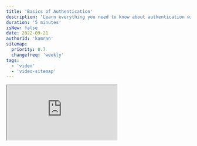 ```yaml
---
title: 'Basics of Authentication'
description: 'Learn everything you need to know about authentication with this Authentication Series'
duration: '5 minutes'
isNew: false
date: 2022-09-21
authorId: 'kamran'
sitemap:
  priority: 0.7
  changefreq: 'weekly'
tags:
  - 'video'
  - 'video-sitemap'
---
```


<iframe class="w-full aspect-video mb-5" src="https://www.youtube.com/embed/Mcyt9SrZT6g" title="Basics of Authentication"></iframe>

